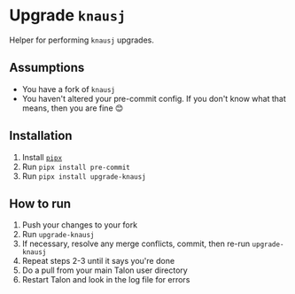 # Upgrade `knausj`

Helper for performing `knausj` upgrades.

## Assumptions

- You have a fork of `knausj`
- You haven't altered your pre-commit config. If you don't know what that means, then you are fine 😊

## Installation

1. Install [`pipx`](https://pypa.github.io/pipx/)
2. Run `pipx install pre-commit`
3. Run `pipx install upgrade-knausj`

## How to run

1. Push your changes to your fork
2. Run `upgrade-knausj`
3. If necessary, resolve any merge conflicts, commit, then re-run `upgrade-knausj`
4. Repeat steps 2-3 until it says you're done
5. Do a pull from your main Talon user directory
6. Restart Talon and look in the log file for errors
